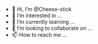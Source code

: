 - 👋 Hi, I’m @Cheese-stick
- 👀 I’m interested in ...
- 🌱 I’m currently learning ...
- 💞️ I’m looking to collaborate on ...
- 📫 How to reach me ...

<!---
Cheese-stick/Cheese-stick is a ✨ special ✨ repository because its `README.md` (this file) appears on your GitHub profile.
You can click the Preview link to take a look at your changes.
--->
